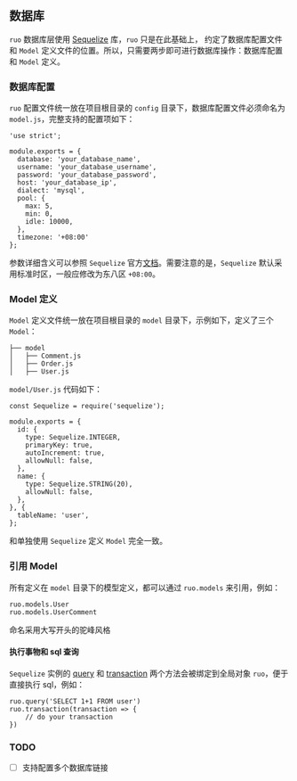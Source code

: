 ## 数据库

`ruo` 数据库层使用 [Sequelize](http://docs.sequelizejs.com/) 库，`ruo` 只是在此基础上，
约定了数据库配置文件和 `Model` 定义文件的位置。所以，只需要两步即可进行数据库操作：数据库配置和 `Model` 定义。

### 数据库配置

`ruo` 配置文件统一放在项目根目录的 `config` 目录下，数据库配置文件必须命名为 `model.js`，完整支持的配置项如下：

```
'use strict';

module.exports = {
  database: 'your_database_name',
  username: 'your_database_username',
  password: 'your_database_password',
  host: 'your_database_ip',
  dialect: 'mysql',
  pool: {
    max: 5,
    min: 0,
    idle: 10000,
  },
  timezone: '+08:00'
};
```

参数详细含义可以参照 `Sequelize` 官方[文档](http://docs.sequelizejs.com/class/lib/sequelize.js~Sequelize.html#instance-constructor-constructor)。需要注意的是，`Sequelize` 默认采用标准时区，一般应修改为东八区 `+08:00`。

### Model 定义

`Model` 定义文件统一放在项目根目录的 `model` 目录下，示例如下，定义了三个 `Model`：

```
├── model
│   ├── Comment.js
│   ├── Order.js
│   ├── User.js
```

`model/User.js` 代码如下：
```
const Sequelize = require('sequelize');

module.exports = {
  id: {
    type: Sequelize.INTEGER,
    primaryKey: true,
    autoIncrement: true,
    allowNull: false,
  },
  name: {
    type: Sequelize.STRING(20),
    allowNull: false,
  },
}, {
  tableName: 'user',
};
```

和单独使用 `Sequelize` 定义 `Model` 完全一致。

### 引用 Model

所有定义在 `model` 目录下的模型定义，都可以通过 `ruo.models` 来引用，例如：

```
ruo.models.User
ruo.models.UserComment
```

命名采用大写开头的驼峰风格

#### 执行事物和 sql 查询

`Sequelize` 实例的 [query](http://docs.sequelizejs.com/class/lib/sequelize.js~Sequelize.html#instance-method-query) 和 [transaction](http://docs.sequelizejs.com/class/lib/sequelize.js~Sequelize.html#instance-method-transaction) 两个方法会被绑定到全局对象 `ruo`，便于直接执行 sql，例如： 

```
ruo.query('SELECT 1+1 FROM user')
ruo.transaction(transaction => {
    // do your transaction
})
```

### TODO

- [ ] 支持配置多个数据库链接

